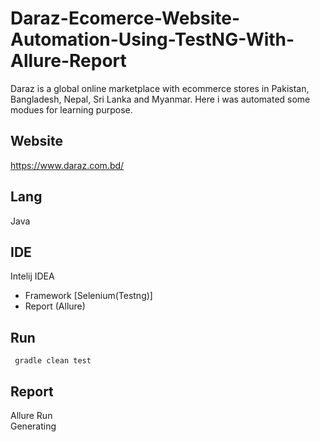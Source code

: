 # Daraz-Ecomerce-Website-Automation-Using-TestNG-With-Allure-Report
Daraz is a global online marketplace with ecommerce stores in Pakistan, Bangladesh, Nepal, Sri Lanka and Myanmar.
Here i was automated some modues for learning purpose. 
## Website
https://www.daraz.com.bd/
## Lang
Java
## IDE 
Intelij IDEA
- Framework [Selenium(Testng)]
- Report (Allure)

## Run
````
 gradle clean test 

````
## Report
Allure Run <br>
Generating 
